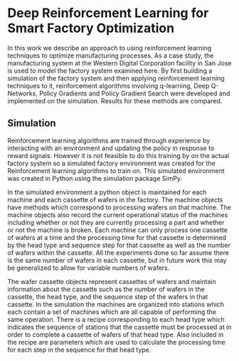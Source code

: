 # Deep Reinforcement Learning for Smart Factory Optimization

In this work we describe an approach to using reinforcement learning techniques to optimize manufacturing processes. As a case study, the manufacturing system at the Western Digital Corporation facility in San Jose is used to model the factory system examined here. By first building a simulation of the factory system and then applying reinforcement learning techniques to it, reinforcement algorithms involving q-learning, Deep Q-Networks, Policy Gradients and Policy Gradient Search were developed and implemented on the simulation. Results for these methods are compared.

## Simulation
Reinforcement learning algorithms are trained through experience by interacting with an environment and updating the policy in response to reward signals. However it is not feasible to do this training by on the actual factory system so a simulated factory environment was created for the Reinforcement learning algorithms to train on. This simulated environment was created in Python using the simulation package SimPy. 

In the simulated environment a python object is maintained for each machine and each cassette of wafers in the factory. The machine objects have methods which correspond to processing wafers on that machine. The machine objects also record the current operational status of the machines including whether or not they are currently processing a part and whether or not the machine is broken. Each machine can only process one cassette of wafers at a time and the processing time for that cassette is determined by the head type and sequence step for that cassette as well as the number of wafers within the cassette. All the experiments done so far assume there is the same number of wafers in each cassette, but in future work this may be generalized to allow for variable numbers of wafers.

The wafer cassette objects represent cassettes of wafers and maintain information about the cassette such as the number
of wafers in the cassette, the head type, and the sequence step of the wafers in that cassette. In the simulation the machines are organized into stations which each contain a set of machines which are all capable of performing the same operation. There is a recipe corresponding to each head type which indicates the sequence of stations that the cassette must be processed at in order to complete a cassette of wafers of that head type. Also included in the recipe are parameters which are used to calculate the processing time for each step in the sequence for that head type.
